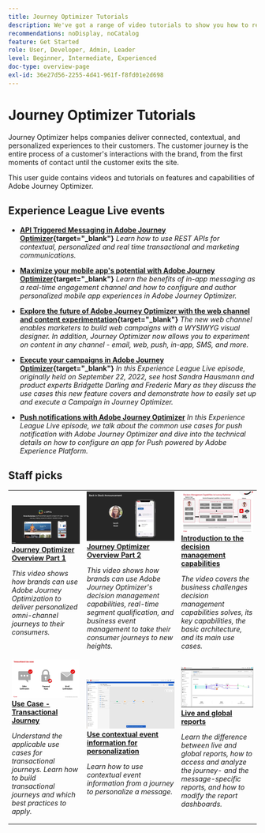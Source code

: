 ```yaml
---
title: Journey Optimizer Tutorials
description: We've got a range of video tutorials to show you how to reap the benefits of Journey Optimizer.
recommendations: noDisplay, noCatalog
feature: Get Started
role: User, Developer, Admin, Leader
level: Beginner, Intermediate, Experienced
doc-type: overview-page
exl-id: 36e27d56-2255-4d41-961f-f8fd01e2d698
---
```


# Journey Optimizer Tutorials

Journey Optimizer helps companies deliver connected, contextual, and personalized experiences to their customers. The customer journey is the entire process of a customer's interactions with the brand, from the first moments of contact until the customer exits the site. 

This user guide contains videos and tutorials on features and capabilities of Adobe Journey Optimizer.
 
<div id="recs-overview-body-1"></div>
<div id="recs-overview-body-2"></div>
<div id="recs-overview-body-3"></div>
<div id="recs-overview-body-4"></div>
<div id="recs-overview-body-5"></div>
<div id="recs-overview-body-6"></div>

<div id="events-section">
 
## Experience League Live events

* **[API Triggered Messaging in Adobe Journey Optimizer](https://experienceleague.adobe.com/docs/events/experience-league-live-recordings/episodes/exl-live-episode-8-23-23.html?lang=en){target="_blank"}**
  *Learn how to use REST APIs for contextual, personalized and real time transactional and marketing communications.*
 
* **[Maximize your mobile app's potential with Adobe Journey Optimizer](https://experienceleague.adobe.com/docs/events/experience-league-live-recordings/episodes/exl-live-episode-5-24-23.html?lang=en){target="_blank"}**
  *Learn the benefits of in-app messaging as a real-time engagement channel and how to configure and author personalized mobile app experiences in Adobe Journey Optimizer.*

* **[Explore the future of Adobe Journey Optimizer with the web channel and content experimentation](https://experienceleague.adobe.com/docs/events/experience-league-live-recordings/episodes/exl-live-episode-6-14-23.html?lang=en){target="_blank"}**
  *The new web channel enables marketers to build web campaigns with a WYSIWYG visual designer. In addition, Journey Optimizer now allows you to experiment on content in any channel - email, web, push, in-app, SMS, and more.*

* **[Execute your campaigns in Adobe Journey Optimizer](https://experienceleague.adobe.com/docs/experience-league-live-events/events/episodes/exl-live-episode-09-22-22.html?lang=en){target="_blank"}**
  *In this Experience League Live episode, originally held on September 22, 2022, see host Sandra Hausmann and product experts Bridgette Darling and Frederic Mary as they discuss the use cases this new feature covers and demonstrate how to easily set up and execute a Campaign in Journey Optimizer.*

* **[Push notifications with Adobe Journey Optimizer](https://experienceleague.adobe.com/docs/experience-league-live-events/events/episodes/exl-live-episode-05-12-22.html)**
  *In this Experience League Live episode, we talk about the common use cases for push notification with Adobe Journey Optimizer and dive into the technical details on how to configure an app for Push powered by Adobe Experience Platform.*

 </div>

<div id="staff-picks-section">

## Staff picks

<table>
<tr>
  <td>
    <a href="../introduction/journey-optimizer-overview-part-1.md">
      <img alt="Journey Optimizer Overview Part 1 - Deliver omni-channel journeys (video)" src="../assets/334174.jpg"/>
    </a>
    <div>
      <a href="../introduction/journey-optimizer-overview-part-1.md">
    <strong>Journey Optimizer Overview Part 1 </strong>
    </a>
    </div>
    <p>
    <em>This video shows how brands can use Adobe Journey Optimization to deliver personalized omni-channel journeys to their consumers.</em>
    <p>
  </td>
    <td>
    <a href="../introduction/journey-optimizer-overview-part-2.md">
      <img alt="Journey Optimizer Overview Part 2 - Deliver omni-channel journeys (video)" src="../assets/334175.jpg"/>
    </a>
    <div>
      <a href="../introduction/journey-optimizer-overview-part-2.md">
    <strong>Journey Optimizer Overview Part 2 </strong>
    </a>
    </div>
    <p>
    <em>This video shows how brands can use Adobe Journey Optimizer's decision management capabilities, real-time segment qualification, and business event management to take their consumer journeys to new heights.</em>
    <p>
  </td>
  </td>
    <td>
    <a href="../decision-management/create-decisions.md">
      <img alt="Introduction to the decision management capabilities" src="../assets/326961.jpg"/>
    </a>
    <div>
      <a href="../decision-management/create-decisions.md">
    <strong>Introduction to the decision management capabilities </strong>
    </a>
    </div>
    <p>
    <em>The video covers the business challenges decision management capabilities solves, its key capabilities, the basic architecture, and its main use cases.

</em>
    <p>
  </td>
</tr>
<tr>
  <td>
    <a href="../create-journeys/use-case-transactional-journey.md">
      <img alt="Use Case - Transactional Journey " src="../assets/334202.jpeg"/>
    </a>
    <div>
      <a href="../create-journeys/use-case-transactional-journey.md">
    <strong>Use Case - Transactional Journey </strong>
    </a>
    </div>
    <p>
    <em>Understand the applicable use cases for transactional journeys. Learn how to build transactional journeys and which best practices to apply.</em>
    <p>
  </td>
    <td>
    <a href="../personalize-content/use-contextual-event-information-for-personalization.md">
      <img alt="Use contextual event information for personalization" src="../assets/334165.jpg"/>
    </a>
    <div>
      <a href="../personalize-content/use-contextual-event-information-for-personalization.md">
    <strong>Use contextual event information for personalization </strong>
    </a>
    </div>
    <p>
    <em>Learn how to use contextual event information from a journey to personalize a message.</em>
    <p>
  </td>
  </td>
    <td>
    <a href="../report-and-monitor/live-and-global-reports.md">
      <img alt="Live and global reports" src="../assets/334108.jpg"/>
    </a>
    <div>
      <a href="../report-and-monitor/live-and-global-reports.md">
    <strong>Live and global reports </strong>
    </a>
    </div>
    <p>
    <em>Learn the difference between live and global reports, how to access and analyze the journey- and the message-specific reports, and how to modify the report dashboards.

</em>
    <p>
  </td>
</tr>
</table>
</div>
